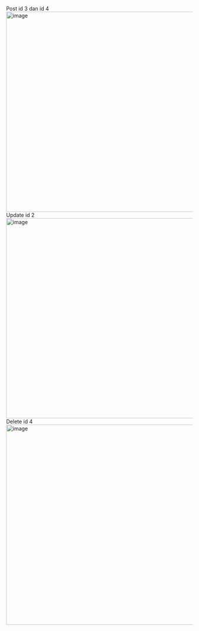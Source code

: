Post id 3 dan id 4
<img width="959" height="539" alt="image" src="https://github.com/user-attachments/assets/e5f914b9-ab32-4f91-bebd-f70d514df3d2" />
Update id 2
<img width="959" height="539" alt="image" src="https://github.com/user-attachments/assets/d33c2cd0-1159-4088-ab31-398d007698eb" />
Delete id 4
<img width="959" height="539" alt="image" src="https://github.com/user-attachments/assets/8315a01f-0737-4aeb-96b8-84ab87d6428a" />

